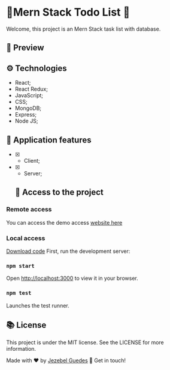 # 📎Mern Stack Todo List 📝

Welcome, this project  is an Mern Stack task list with database.


##  👀 Preview

## ⚙️ Technologies
- React;
- React Redux;
- JavaScript;
- CSS;
- MongoDB;
- Express;
- Node JS;

## 🎯 Application features
- [x] - Client;
- [x] - Server;


  ## 📂  Access to the project
  
### Remote access
  You can access the demo access [website here](https://client--beamish-biscochitos-ba426a.netlify.app/)


  ### Local access
[Download code](https://github.com/Jezebel1990/mern-stack-todo-list.git)
First, run the development server:

### `npm start`
Open [http://localhost:3000](http://localhost:3000) to view it in your browser.


### `npm test`

Launches the test runner.


## 📚 License
<p>This project is under the MIT license. See the LICENSE for more information.</p>

Made with ♥ by [Jezebel Guedes](https://www.linkedin.com/in/jezebel-guedes/) 👋 Get in touch!
